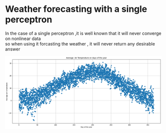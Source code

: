 # Weather forecasting with a single perceptron
 
  In the case of a single perceptron ,it is well known that it will never converge on nonlinear data</br>
  so when using it forcasting the weather , it will never return any desirable answer</br>
  
 
  
  <img src='https://github.com/Parisa-Bagherzadeh/Machine-Learning/blob/main/Assignment39/charts/chart.png' width='900'>
